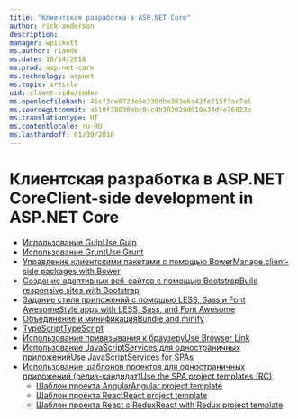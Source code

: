 ```yaml
---
title: "Клиентская разработка в ASP.NET Core"
author: rick-anderson
description: 
manager: wpickett
ms.author: riande
ms.date: 10/14/2016
ms.prod: asp.net-core
ms.technology: aspnet
ms.topic: article
uid: client-side/index
ms.openlocfilehash: 41cf3ce972de5e330dbe303e6a42fe215f3ac7a5
ms.sourcegitcommit: a510f38930abc84c4b302029d019a34dfe76823b
ms.translationtype: HT
ms.contentlocale: ru-RU
ms.lasthandoff: 01/30/2018
---
```

# <a name="client-side-development-in-aspnet-core"></a><span data-ttu-id="5b053-102">Клиентская разработка в ASP.NET Core</span><span class="sxs-lookup"><span data-stu-id="5b053-102">Client-side development in ASP.NET Core</span></span>

- [<span data-ttu-id="5b053-103">Использование Gulp</span><span class="sxs-lookup"><span data-stu-id="5b053-103">Use Gulp</span></span>](xref:client-side/using-gulp)
- [<span data-ttu-id="5b053-104">Использование Grunt</span><span class="sxs-lookup"><span data-stu-id="5b053-104">Use Grunt</span></span>](xref:client-side/using-grunt)
- [<span data-ttu-id="5b053-105">Управление клиентскими пакетами с помощью Bower</span><span class="sxs-lookup"><span data-stu-id="5b053-105">Manage client-side packages with Bower</span></span>](xref:client-side/bower)
- [<span data-ttu-id="5b053-106">Создание адаптивных веб-сайтов с помощью Bootstrap</span><span class="sxs-lookup"><span data-stu-id="5b053-106">Build responsive sites with Bootstrap</span></span>](xref:client-side/bootstrap)
- [<span data-ttu-id="5b053-107">Задание стиля приложений с помощью LESS, Sass и Font Awesome</span><span class="sxs-lookup"><span data-stu-id="5b053-107">Style apps with LESS, Sass, and Font Awesome</span></span>](xref:client-side/less-sass-fa)
- [<span data-ttu-id="5b053-108">Объединение и минификация</span><span class="sxs-lookup"><span data-stu-id="5b053-108">Bundle and minify</span></span>](xref:client-side/bundling-and-minification)
- [<span data-ttu-id="5b053-109">TypeScript</span><span class="sxs-lookup"><span data-stu-id="5b053-109">TypeScript</span></span>](https://www.typescriptlang.org/docs/handbook/asp-net-core.html)
- [<span data-ttu-id="5b053-110">Использование привязывания к браузеру</span><span class="sxs-lookup"><span data-stu-id="5b053-110">Use Browser Link</span></span>](xref:client-side/using-browserlink)
- [<span data-ttu-id="5b053-111">Использование JavaScriptServices для одностраничных приложений</span><span class="sxs-lookup"><span data-stu-id="5b053-111">Use JavaScriptServices for SPAs</span></span>](xref:client-side/spa-services)
- [<span data-ttu-id="5b053-112">Использование шаблонов проектов для одностраничных приложений (релиз-кандидат)</span><span class="sxs-lookup"><span data-stu-id="5b053-112">Use the SPA project templates (RC)</span></span>](xref:spa/index)
    - [<span data-ttu-id="5b053-113">Шаблон проекта Angular</span><span class="sxs-lookup"><span data-stu-id="5b053-113">Angular project template</span></span>](xref:spa/angular)
    - [<span data-ttu-id="5b053-114">Шаблон проекта React</span><span class="sxs-lookup"><span data-stu-id="5b053-114">React project template</span></span>](xref:spa/react)
    - [<span data-ttu-id="5b053-115">Шаблон проекта React с Redux</span><span class="sxs-lookup"><span data-stu-id="5b053-115">React with Redux project template</span></span>](xref:spa/react-with-redux)
